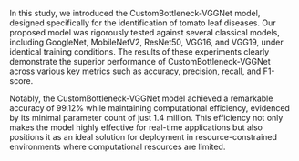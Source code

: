 
In this study, we introduced the CustomBottleneck-VGGNet model, designed specifically for the identification of tomato leaf diseases. Our proposed model was rigorously tested against several classical models, including GoogleNet, MobileNetV2, ResNet50, VGG16, and VGG19, under identical training conditions. The results of these experiments clearly demonstrate the superior performance of CustomBottleneck-VGGNet across various key metrics such as accuracy, precision, recall, and F1-score.
		 	
Notably, the CustomBottleneck-VGGNet model achieved a remarkable accuracy of 99.12\% while maintaining computational efficiency, evidenced by its minimal parameter count of just 1.4 million. This efficiency not only makes the model highly effective for real-time applications but also positions it as an ideal solution for deployment in resource-constrained environments where computational resources are limited.
